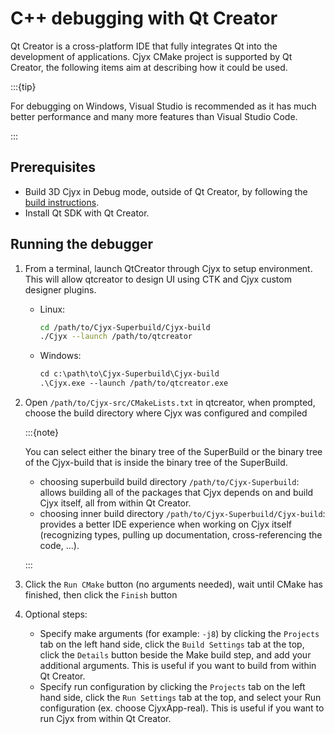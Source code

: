 # C++ debugging with Qt Creator

Qt Creator is a cross-platform IDE that fully integrates Qt into the development of applications. Cjyx CMake project is supported by Qt Creator, the following items aim at describing how it could be used.

:::{tip}

For debugging on Windows, Visual Studio is recommended as it has much better performance and many more features than Visual Studio Code.

:::

## Prerequisites

- Build 3D Cjyx in Debug mode, outside of Qt Creator, by following the [build instructions](../build_instructions/overview.md).
- Install Qt SDK with Qt Creator.

## Running the debugger

1. From a terminal, launch QtCreator through Cjyx to setup environment. This will allow qtcreator to design UI using CTK and Cjyx custom designer plugins.

    - Linux:
      ```bash
      cd /path/to/Cjyx-Superbuild/Cjyx-build
      ./Cjyx --launch /path/to/qtcreator
      ```
    - Windows:
      ```txt
      cd c:\path\to\Cjyx-Superbuild\Cjyx-build
      .\Cjyx.exe --launch /path/to/qtcreator.exe
      ```

2. Open `/path/to/Cjyx-src/CMakeLists.txt` in qtcreator, when prompted, choose the build directory where Cjyx was configured and compiled

    :::{note}

    You can select either the binary tree of the SuperBuild or the binary tree of the Cjyx-build that is inside the binary tree of the SuperBuild.
    - choosing superbuild build directory `/path/to/Cjyx-Superbuild`: allows building all of the packages that Cjyx depends on and build Cjyx itself, all from within Qt Creator.
    - choosing inner build directory `/path/to/Cjyx-Superbuild/Cjyx-build`: provides a better IDE experience when working on Cjyx itself (recognizing types, pulling up documentation, cross-referencing the code, ...).

    :::

3. Click the `Run CMake` button (no arguments needed), wait until CMake has finished, then click the `Finish` button

4. Optional steps:

    - Specify make arguments (for example: `-j8`) by clicking the `Projects` tab on the left hand side, click the `Build Settings` tab at the top, click the `Details` button beside the Make build step, and add your additional arguments. This is useful if you want to build from within Qt Creator.
    - Specify run configuration by clicking the `Projects` tab on the left hand side, click the `Run Settings` tab at the top, and select your Run configuration (ex. choose CjyxApp-real). This is useful if you want to run Cjyx from within Qt Creator.
